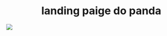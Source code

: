 <h1 align = "center">landing paige do panda</h1>
<a h>
<img src = "https://user-images.githubusercontent.com/106599546/212737247-0de348b3-49f7-470d-bd15-17024fdea6f2.png"> 
</a>
